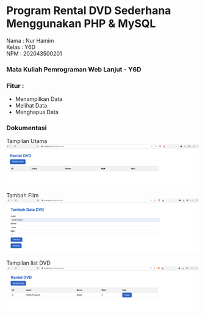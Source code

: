 # Program Rental DVD Sederhana Menggunakan PHP & MySQL

Nama : Nur Hamim <br>
Kelas : Y6D <br>
NPM : 202043500201

### Mata Kuliah Pemrograman Web Lanjut - Y6D
### Fitur :
- Menampilkan Data
- Melihat Data
- Menghapus Data

### Dokumentasi

Tampilan Utama <br>
![halaman utama](https://raw.githubusercontent.com/hamimistimewa/rental-dvd-php/main/halaman-utama-tambah-data.png)

Tambah Film <br>
![tambah film](https://raw.githubusercontent.com/hamimistimewa/rental-dvd-php/main/tambah-data1.png)

Tampilan list DVD <br>
![tampilan dvd](https://raw.githubusercontent.com/hamimistimewa/rental-dvd-php/main/tampilan-data.png)
